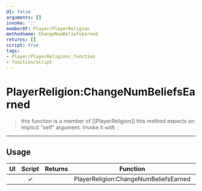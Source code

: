 ```yaml
---
UI: false
arguments: []
invoke: ':'
memberOf: Player/PlayerReligion
methodname: ChangeNumBeliefsEarned
returns: []
script: true
tags:
- Player/PlayerReligion/_function
- function/script
---
```

# PlayerReligion:ChangeNumBeliefsEarned
> this function is a member of [[PlayerReligion]]
> this method expects an implicit "self" argument. invoke it with `:`
-----
## Usage
|  UI | Script | Returns | Function | Arguments |
|:---:|:------:|-------:|:--------:|:---------|
| |✓||PlayerReligion:ChangeNumBeliefsEarned||
